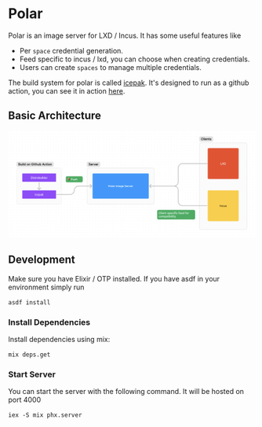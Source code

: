 # Polar

Polar is an image server for LXD / Incus. It has some useful features like 

+ Per `space` credential generation.
+ Feed specific to incus / lxd, you can choose when creating credentials.
+ Users can create `spaces` to manage multiple credentials.

The build system for polar is called [icepak](https://github.com/upmaru/icepak). It's designed to run as a github action, you can see it in action [here](https://github.com/upmaru/opsmaru-images).

## Basic Architecture

![basic design](/design.png)

## Development

Make sure you have Elixir / OTP installed. If you have asdf in your environment simply run 

```shell
asdf install
```

### Install Dependencies

Install dependencies using mix:

```shell
mix deps.get
```

### Start Server

You can start the server with the following command. It will be hosted on port 4000

```shell
iex -S mix phx.server
```